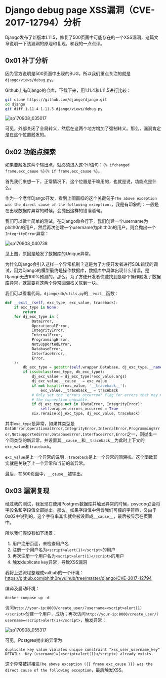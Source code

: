 # Django debug page XSS漏洞（CVE-2017-12794）分析

Django发布了新版本1.11.5，修复了500页面中可能存在的一个XSS漏洞，这篇文章说明一下该漏洞的原理和复现，和我的一点点评。

## 0x01 补丁分析

因为官方说明是500页面中出现的BUG，所以我们重点关注的就是`django/views/debug.py`。

Github上有Django的仓库，下载下来，用1.11.4和1.11.5进行比较：

```bash
git clone https://github.com/django/django.git
cd django
git diff 1.11.4 1.11.5 django/views/debug.py
```

![sp170908_035017](img/django/sp170908_035017.png)

可见，外部关闭了全局转义，然后在这两个地方增加了强制转义。那么，漏洞肯定是在这个位置触发的。

## 0x02 功能点探索

如果要触发这两个输出点，就必须进入这个if语句：`{% ifchanged frame.exc_cause %}{% if frame.exc_cause %}`。

首先我们来想一下，正常情况下，这个位置是干嘛用的，也就是说，功能点是什么。

作为一个老年Django开发，看到上图画框的这个关键句子`The above exception was the direct cause of the following exception:`，我是有印象的：一般是在出现数据库异常的时候，会抛出这样的错误语句。

我们可以做个简单的测试，在Django命令行下，我们创建一个username为phith0n的用户，然后再次创建一个username为phith0n的用户，则会抛出一个`IntegrityError`异常：

![sp170908_040738](img/django/sp170908_040738.png)

见上图，原因是触发了数据库的Unique异常。

为什么Django会引入这样一个异常机制？这是为了方便开发者进行SQL错误的调试，因为Django的模型最终是操作数据库，数据库中具体出现什么错误，是Django无法100%预测的。那么，为了方便开发者快速找到是哪个操作触发了数据库异常，就需要将这两个异常回溯栈关联到一块。

我们可以看看代码，`django/db/utils.py`的`__exit__`函数：

```python
def __exit__(self, exc_type, exc_value, traceback):
    if exc_type is None:
        return
    for dj_exc_type in (
            DataError,
            OperationalError,
            IntegrityError,
            InternalError,
            ProgrammingError,
            NotSupportedError,
            DatabaseError,
            InterfaceError,
            Error,
    ):
        db_exc_type = getattr(self.wrapper.Database, dj_exc_type.__name__)
        if issubclass(exc_type, db_exc_type):
            dj_exc_value = dj_exc_type(*exc_value.args)
            dj_exc_value.__cause__ = exc_value
            if not hasattr(exc_value, '__traceback__'):
                exc_value.__traceback__ = traceback
            # Only set the 'errors_occurred' flag for errors that may make
            # the connection unusable.
            if dj_exc_type not in (DataError, IntegrityError):
                self.wrapper.errors_occurred = True
            six.reraise(dj_exc_type, dj_exc_value, traceback)
```

其中`exc_type`是异常，如果其类型是`DataError,OperationalError,IntegrityError,InternalError,ProgrammingError,NotSupportedError,DatabaseError,InterfaceError,Error`之一，则抛出一个同类型的新异常，并设置其`__cause__`和`__traceback__`为此时上下文的`exc_value`和`traceback`。

`exc_value`是上一个异常的说明，`traceback`是上一个异常的回溯栈。这个函数其实就是关联了上一个异常和当前的新异常。

最后，在500页面中，`__cause__`被输出。

## 0x03 漏洞复现

经过我的测试，我发现在使用Postgres数据库并触发异常的时候，psycopg2会将字段名和字段值全部抛出。那么，如果字段值中包含我们可控的字符串，又由于0x02中说到的，这个字符串其实就会被设置成`__cause__`，最后被显示在页面中。

所以我们假设有如下场景：

1. 用户注册页面，未检查用户名
2. 注册一个用户名为`<script>alert(1)</script>`的用户
3. 再次注册一个用户名为`<script>alert(1)</script>`的用户
4. 触发duplicate key异常，导致XSS漏洞

我将上述流程整理成vulhub的一个环境：https://github.com/phith0n/vulhub/tree/master/django/CVE-2017-12794

编译及启动环境：

```
docker compose up -d
```

访问`http://your-ip:8000/create_user/?username=<script>alert(1)</script>`创建一个用户，成功；再次访问`http://your-ip:8000/create_user/?username=<script>alert(1)</script>`，触发异常：

![sp170908_055317](img/django/sp170908_055317.png)

可见，Postgres抛出的异常为

```
duplicate key value violates unique constraint "xss_user_username_key"
DETAIL:  Key (username)=(<script>alert(1)</script>) already exists.
```

这个异常被拼接进`The above exception ({{ frame.exc_cause }}) was the direct cause of the following exception`，最后触发XSS。
